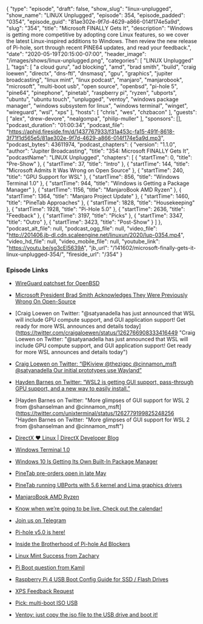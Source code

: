 {
  "type": "episode",
  "draft": false,
  "show_slug": "linux-unplugged",
  "show_name": "LINUX Unplugged",
  "episode": 354,
  "episode_padded": "0354",
  "episode_guid": "81ae302e-9f7d-4629-a866-014f174e5a9d",
  "slug": "354",
  "title": "Microsoft FINALLY Gets It",
  "description": "Windows is getting more competitive by adopting core Linux features, so we cover the latest Linux-inspired additions to Windows. Then review the new release of Pi-hole, sort through recent PINE64 updates, and read your feedback.",
  "date": "2020-05-19T20:15:00-07:00",
  "header_image": "/images/shows/linux-unplugged.png",
  "categories": [
    "LINUX Unplugged"
  ],
  "tags": [
    "a cloud guru",
    "ad blocking",
    "amd",
    "brad smith",
    "build",
    "craig loewen",
    "directx",
    "dns-ftl",
    "dnsmasq",
    "gpu",
    "graphics",
    "jupiter broadcasting",
    "linux mint",
    "linux podcast",
    "manjaro",
    "manjarobook",
    "microsoft",
    "multi-boot usb",
    "open source",
    "openbsd",
    "pi-hole 5",
    "pine64",
    "pinephone",
    "pinetab",
    "raspberry pi",
    "ryzen",
    "ubports",
    "ubuntu",
    "ubuntu touch",
    "unplugged",
    "ventoy",
    "windows package manager",
    "windows subsystem for linux",
    "windows terminal",
    "winget",
    "wireguard",
    "wsl",
    "xps"
  ],
  "hosts": [
    "chris",
    "wes",
    "chzbacon"
  ],
  "guests": [
    "alex",
    "drew-devore",
    "nealgompa",
    "philip-muller"
  ],
  "sponsors": [],
  "podcast_duration": "01:00:34",
  "podcast_file": "https://aphid.fireside.fm/d/1437767933/f31a453c-fa15-491f-8618-3f71f1d565e5/81ae302e-9f7d-4629-a866-014f174e5a9d.mp3",
  "podcast_bytes": 43611974,
  "podcast_chapters": {
    "version": "1.1.0",
    "author": "Jupiter Broadcasting",
    "title": "354: Microsoft FINALLY Gets It",
    "podcastName": "LINUX Unplugged",
    "chapters": [
      {
        "startTime": 0,
        "title": "Pre-Show"
      },
      {
        "startTime": 37,
        "title": "Intro"
      },
      {
        "startTime": 144,
        "title": "Microsoft Admits It Was Wrong on Open Source"
      },
      {
        "startTime": 240,
        "title": "GPU Support for WSL"
      },
      {
        "startTime": 856,
        "title": "Windows Terminal 1.0"
      },
      {
        "startTime": 944,
        "title": "Windows is Getting a Package Manager"
      },
      {
        "startTime": 1156,
        "title": "ManjaroBook AMD Ryzen"
      },
      {
        "startTime": 1364,
        "title": "Manjaro Project Update"
      },
      {
        "startTime": 1460,
        "title": "PineTab Approaches"
      },
      {
        "startTime": 1828,
        "title": "Housekeeping"
      },
      {
        "startTime": 1928,
        "title": "Pi-Hole 5.0"
      },
      {
        "startTime": 2636,
        "title": "Feedback"
      },
      {
        "startTime": 3197,
        "title": "Picks"
      },
      {
        "startTime": 3347,
        "title": "Outro"
      },
      {
        "startTime": 3423,
        "title": "Post-Show"
      }
    ]
  },
  "podcast_alt_file": null,
  "podcast_ogg_file": null,
  "video_file": "http://201406.jb-dl.cdn.scaleengine.net/linuxun/2020/lup-0354.mp4",
  "video_hd_file": null,
  "video_mobile_file": null,
  "youtube_link": "https://youtu.be/sg3cEI5639A",
  "jb_url": "/141602/microsoft-finally-gets-it-linux-unplugged-354/",
  "fireside_url": "/354"
}


### Episode Links

  * [WireGuard patchset for OpenBSD](https://marc.info/?l=openbsd-tech&m=158926407905492&w=2 "WireGuard patchset for OpenBSD")
  * [Microsoft President Brad Smith Acknowledges They Were Previously Wrong On Open-Source](https://www.phoronix.com/scan.php?page=news_item&px=Microsoft-Pres-On-Open-Source "Microsoft President Brad Smith Acknowledges They Were Previously Wrong On Open-Source")
  * [Craig Loewen on Twitter: "@satyanadella has just announced that WSL will include GPU compute support, and GUI application support! Get ready for more WSL announces and details today](https://twitter.com/craigaloewen/status/1262766908333416449 "Craig Loewen on Twitter: "@satyanadella has just announced that WSL will include GPU compute support, and GUI application support! Get ready for more WSL announces and details today")
  * [Craig Loewen on Twitter: “@Kiview @thezigpc @cinnamon_msft @satyanadella Our initial prototypes use Wayland”](https://twitter.com/craigaloewen/status/1262769387141918720 "Craig Loewen on Twitter: “@Kiview @thezigpc @cinnamon_msft @satyanadella Our initial prototypes use Wayland”")
  * [Hayden Barnes on Twitter: “WSL2 is getting GUI support, pass-through GPU support, and a new way to easily install.”](https://twitter.com/unixterminal/status/1262762430821814272?s=19 "Hayden Barnes on Twitter: “WSL2 is getting GUI support, pass-through GPU support, and a new way to easily install.”")
  * [Hayden Barnes on Twitter: "More glimpses of GUI support for WSL 2 from @shanselman and @cinnamon_msft](https://twitter.com/unixterminal/status/1262779199825248256 "Hayden Barnes on Twitter: "More glimpses of GUI support for WSL 2 from @shanselman and @cinnamon_msft")
  * [DirectX ❤ Linux | DirectX Developer Blog](https://devblogs.microsoft.com/directx/directx-heart-linux/ "DirectX ❤ Linux | DirectX Developer Blog")
  * [Windows Terminal 1.0](https://devblogs.microsoft.com/commandline/windows-terminal-1-0/ "Windows Terminal 1.0")
  * [Windows 10 Is Getting Its Own Built-In Package Manager](https://www.thurrott.com/windows/windows-10/236301/windows-10-is-getting-its-own-built-in-package-manager "Windows 10 Is Getting Its Own Built-In Package Manager")
  * [PineTab pre-orders open in late May](https://www.pine64.org/2020/05/15/may-update-pinetab-pre-orders-pinephone-qi-charging-more/ "PineTab pre-orders open in late May")
  * [PineTab running UBPorts with 5.6 kernel and Lima graphics drivers](https://www.youtube.com/watch?v=Ii6lAjgfW3c&feature=youtu.be "PineTab running UBPorts with 5.6 kernel and Lima graphics drivers")
  * [ManjaroBook AMD Ryzen](https://www.ubuntushop.be/index.php/en/opensource-notebooks/manjaro-notebooks/manjarobook-amd-ryzen.html "ManjaroBook AMD Ryzen")
  * [Know when we’re going to be live. Check out the calendar!](https://www.jupiterbroadcasting.com/release-calendar/ "Know when we’re going to be live. Check out the calendar!")
  * [Join us on Telegram](http://jupiterbroadcasting.com/telegram "Join us on Telegram")
  * [Pi-hole v5.0 is here!](https://pi-hole.net/2020/05/10/pi-hole-v5-0-is-here/ "Pi-hole v5.0 is here!")
  * [Inside the Brotherhood of Pi-hole Ad Blockers](https://www.bloomberg.com/news/features/2018-05-10/inside-the-brotherhood-of-pi-hole-ad-blockers "Inside the Brotherhood of Pi-hole Ad Blockers")
  * [Linux Mint Success from Zachary ](https://slexy.org/view/s21WOqdZGu "Linux Mint Success from Zachary
")

  * [Pi Boot question from Kamil](https://slexy.org/view/s21r0ZSCl1 "Pi Boot question from Kamil")
  * [Raspberry Pi 4 USB Boot Config Guide for SSD / Flash Drives](https://jamesachambers.com/raspberry-pi-4-usb-boot-config-guide-for-ssd-flash-drives/ "Raspberry Pi 4 USB Boot Config Guide for SSD / Flash Drives")
  * [XPS Feedback Request](https://slexy.org/view/s21nrry6Wc "XPS Feedback Request")
  * [Pick: multi-boot ISO USB](https://slexy.org/view/s2aNNsluNf "Pick: multi-boot ISO USB")
  * [Ventoy: just copy the iso file to the USB drive and boot it!](https://github.com/ventoy/Ventoy "Ventoy: just copy the iso file to the USB drive and boot it!")



